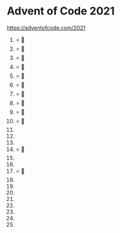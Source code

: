 Advent of Code 2021
===================

https://adventofcode.com/2021

1. :star: :star2:
2. :star: :star2:
3. :star: :star2:
4. :star: :star2:
5. :star: :star2:
6. :star: :star2:
7. :star: :star2:
8. :star: :star2:
9. :star: :star2:
10. :star: :star2:
11.
12.
13.
14. :star: :star2:
15.
16.
17. :star: :star2:
18.
19.
20.
21.
22.
23.
24.
25.

